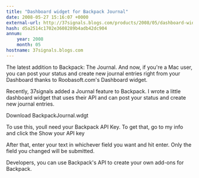```yaml
---
title: "Dashboard widget for Backpack Journal"
date: 2008-05-27 15:16:07 +0000
external-url: http://37signals.blogs.com/products/2008/05/dashboard-widge.html
hash: d5a2514c1702e3608289b4adb42dc904
annum:
    year: 2008
    month: 05
hostname: 37signals.blogs.com
---
```


The latest addition to Backpack: The Journal. And now, if you're a Mac user, you can post your status and create new journal entries right from your Dashboard thanks to Roobasoft.com's Dashboard widget.


Recently, 37signals added a Journal feature to Backpack. I wrote a little dashboard widget that uses their API and can post your status and create new journal entries. 

Download BackpackJournal.wdgt


To use this, youll need your Backpack API Key. To get that, go to my info and click the Show your API key





After that, enter your text in whichever field you want and hit enter. Only the field you changed will be submitted.


Developers, you can use Backpack's API to create your own add-ons for Backpack.
